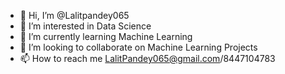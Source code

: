 - 👋 Hi, I’m @Lalitpandey065
- 👀 I’m interested in Data Science
- 🌱 I’m currently learning Machine Learning
- 💞️ I’m looking to collaborate on Machine Learning Projects
- 📫 How to reach me LalitPandey065@gmail.com/8447104783

<!---
Lalitpandey065/Lalitpandey065 is a ✨ special ✨ repository because its `README.md` (this file) appears on your GitHub profile.
You can click the Preview link to take a look at your changes.
--->
